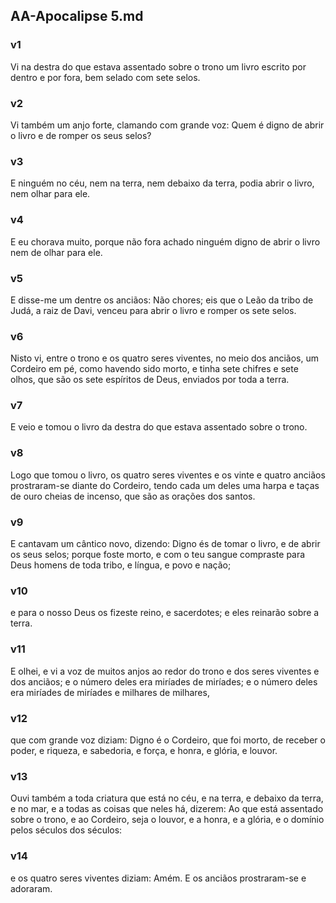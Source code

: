 ## AA-Apocalipse 5.md
### v1
 Vi na destra do que estava assentado sobre o trono um livro escrito por dentro e por fora, bem selado com sete selos.
### v2
 Vi também um anjo forte, clamando com grande voz: Quem é digno de abrir o livro e de romper os seus selos?
### v3
 E ninguém no céu, nem na terra, nem debaixo da terra, podia abrir o livro, nem olhar para ele.
### v4
 E eu chorava muito, porque não fora achado ninguém digno de abrir o livro nem de olhar para ele.
### v5
 E disse-me um dentre os anciãos: Não chores; eis que o Leão da tribo de Judá, a raiz de Davi, venceu para abrir o livro e romper os sete selos.
### v6
 Nisto vi, entre o trono e os quatro seres viventes, no meio dos anciãos, um Cordeiro em pé, como havendo sido morto, e tinha sete chifres e sete olhos, que são os sete espíritos de Deus, enviados por toda a terra.
### v7
 E veio e tomou o livro da destra do que estava assentado sobre o trono.
### v8
 Logo que tomou o livro, os quatro seres viventes e os vinte e quatro anciãos prostraram-se diante do Cordeiro, tendo cada um deles uma harpa e taças de ouro cheias de incenso, que são as orações dos santos.
### v9
 E cantavam um cântico novo, dizendo: Digno és de tomar o livro, e de abrir os seus selos; porque foste morto, e com o teu sangue compraste para Deus homens de toda tribo, e língua, e povo e nação;
### v10
 e para o nosso Deus os fizeste reino, e sacerdotes; e eles reinarão sobre a terra.
### v11
 E olhei, e vi a voz de muitos anjos ao redor do trono e dos seres viventes e dos anciãos; e o número deles era miríades de miríades; e o número deles era miríades de miríades e milhares de milhares,
### v12
 que com grande voz diziam: Digno é o Cordeiro, que foi morto, de receber o poder, e riqueza, e sabedoria, e força, e honra, e glória, e louvor.
### v13
 Ouvi também a toda criatura que está no céu, e na terra, e debaixo da terra, e no mar, e a todas as coisas que neles há, dizerem: Ao que está assentado sobre o trono, e ao Cordeiro, seja o louvor, e a honra, e a glória, e o domínio pelos séculos dos séculos:
### v14
 e os quatro seres viventes diziam: Amém. E os anciãos prostraram-se e adoraram.
